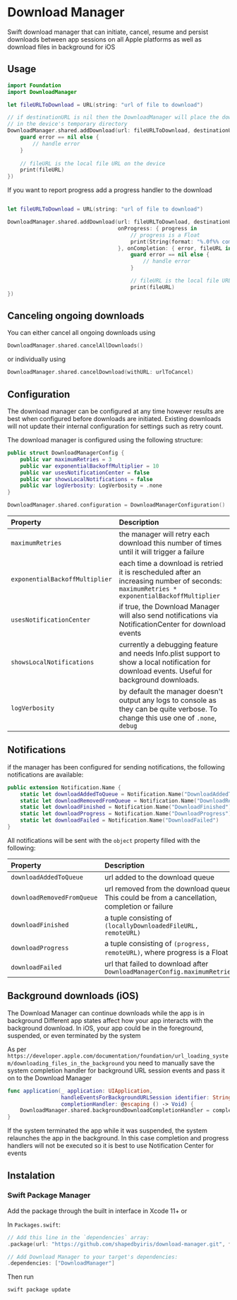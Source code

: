 # Download Manager

Swift download manager that can initiate, cancel, resume and persist downloads between app sessions on all Apple platforms as well as download files in background for iOS

## Usage

```swift
import Foundation
import DownloadManager

let fileURLToDownload = URL(string: "url of file to download")

// if destinationURL is nil then the DownloadManager will place the downloaded file 
// in the device's temporary directory
DownloadManager.shared.addDownload(url: fileURLToDownload, destinationURL: nil, onCompletion: { error, fileURL in
    guard error == nil else {
        // handle error
    }
    
    // fileURL is the local file URL on the device
    print(fileURL)
})
```

If you want to report progress add a progress handler to the download

```swift

let fileURLToDownload = URL(string: "url of file to download")

DownloadManager.shared.addDownload(url: fileURLToDownload, destinationURL: nil,
                                   onProgress: { progress in
                                       // progress is a Float
                                       print(String(format: "%.0f%% complete", progress))
                                   }, onCompletion: { error, fileURL in
                                       guard error == nil else {
                                           // handle error
                                       }

                                       // fileURL is the local file URL on the device
                                       print(fileURL)
})
```

## Canceling ongoing downloads

You can either cancel all ongoing downloads using 
```swift
DownloadManager.shared.cancelAllDownloads()
```

or individually using
```swift
DownloadManager.shared.cancelDownload(withURL: urlToCancel)
```

## Configuration

The download manager can be configured at any time however results are best when configured before downloads are initiated. Existing downloads will not update their internal configuration for settings such as retry count.

The download manager is configured using the following structure:
```swift
public struct DownloadManagerConfig {
    public var maximumRetries = 3
    public var exponentialBackoffMultiplier = 10
    public var usesNotificationCenter = false
    public var showsLocalNotifications = false
    public var logVerbosity: LogVerbosity = .none
}
```

```swift
DownloadManager.shared.configuration = DownloadManagerConfiguration()
```
| Property | Description |
| :---------- | :------------- |
`maximumRetries` | the manager will retry each download this number of times until it will trigger a failure
`exponentialBackoffMultiplier` | each time a download is retried it is rescheduled after an increasing number of seconds: `maximumRetries * exponentialBackoffMultiplier`
`usesNotificationCenter` | if true, the Download Manager will also send notifications via NotificationCenter for download events
`showsLocalNotifications` | currently a debugging feature and needs Info.plist support to show a local notification for download events. Useful for background downloads. 
`logVerbosity` | by default the manager doesn't output any logs to console as they can be quite verbose. To change this use one of `.none`, `debug` | all messages including progress, `error` - only errors are logged to console

## Notifications

if the manager has been configured for sending notifications, the following notifications are available:

```swift
public extension Notification.Name {
    static let downloadAddedToQueue = Notification.Name("DownloadAddedToQueue")
    static let downloadRemovedFromQueue = Notification.Name("DownloadRemovedFromQueue")
    static let downloadFinished = Notification.Name("DownloadFinished")
    static let downloadProgress = Notification.Name("DownloadProgress")
    static let downloadFailed = Notification.Name("DownloadFailed")
}
```

All notifications will be sent with the `object` property filled with the following:

| Property | Description |
| :---------- | :------------- |
`downloadAddedToQueue` | url added to the download queue
`downloadRemovedFromQueue` | url removed from the download queue. This could be from a cancellation, completion or failure
`downloadFinished` | a tuple consisting of `(locallyDownloadedFileURL, remoteURL)`
`downloadProgress` | a tuple consisting of `(progress, remoteURL)`, where progress is a Float
`downloadFailed` | url that failed to download after `DownloadManagerConfig.maximumRetries`

## Background downloads (iOS)

The Download Manager can continue downloads while the app is in background
Different app states affect how your app interacts with the background download. In iOS, your app could be in the foreground, suspended, or even terminated by the system

As per `https://developer.apple.com/documentation/foundation/url_loading_system/downloading_files_in_the_background` you need to manually save the system completion handler for background URL session events and pass it on to the Download Manager

```swift
func application(_ application: UIApplication,
                 handleEventsForBackgroundURLSession identifier: String,
                 completionHandler: @escaping () -> Void) {
    DownloadManager.shared.backgroundDownloadCompletionHandler = completionHandler
}
```

If the system terminated the app while it was suspended, the system relaunches the app in the background. In this case completion and progress handlers will not be executed so it is best to use Notification Center for events 


## Instalation

### Swift Package Manager

Add the package through the built in interface in Xcode 11+ or

In `Packages.swift`:
```swift
// Add this line in the `dependencies` array:
.package(url: "https://github.com/shapedbyiris/download-manager.git", from: "0.1.0")

// Add Download Manager to your target's dependencies:
.dependencies: ["DownloadManager"]
```

Then run
```bash
swift package update
```
